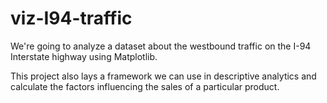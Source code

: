 # viz-I94-traffic
We're going to analyze a dataset about the westbound traffic on the I-94 Interstate highway using Matplotlib.

This project also lays a framework we can use in descriptive analytics and calculate the factors influencing the sales of a particular product.
